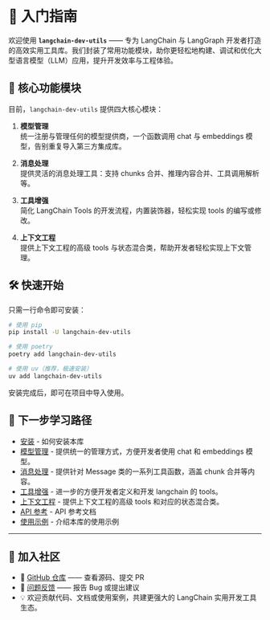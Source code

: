 # 🚀 入门指南

欢迎使用 **`langchain-dev-utils`** —— 专为 LangChain 与 LangGraph 开发者打造的高效实用工具库。我们封装了常用功能模块，助你更轻松地构建、调试和优化大型语言模型（LLM）应用，提升开发效率与工程体验。

## 📌 核心功能模块

目前，`langchain-dev-utils` 提供四大核心模块：

1. **模型管理**  
   统一注册与管理任何的模型提供商，一个函数调用 chat 与 embeddings 模型，告别重复导入第三方集成库。

2. **消息处理**  
   提供灵活的消息处理工具：支持 chunks 合并、推理内容合并、工具调用解析等。

3. **工具增强**  
   简化 LangChain Tools 的开发流程，内置装饰器，轻松实现 tools 的编写或修改。

4. **上下文工程**  
   提供上下文工程的高级 tools 与状态混合类，帮助开发者轻松实现上下文管理。

## 🛠️ 快速开始

只需一行命令即可安装：

```bash
# 使用 pip
pip install -U langchain-dev-utils

# 使用 poetry
poetry add langchain-dev-utils

# 使用 uv（推荐，极速安装）
uv add langchain-dev-utils
```

安装完成后，即可在项目中导入使用。

## 📘 下一步学习路径

- [安装](./installation.md) - 如何安装本库
- [模型管理](./model-management.md) - 提供统一的管理方式，方便开发者使用 chat 和 embeddings 模型。
- [消息处理](./message-processing.md) - 提供针对 Message 类的一系列工具函数，涵盖 chunk 合并等内容。
- [工具增强](./tool-enhancement.md) - 进一步的方便开发者定义和开发 langchain 的 tools。
- [上下文工程](./context-engineering.md) - 提供上下文工程的高级 tools 和对应的状态混合类。
- [API 参考](./api-reference.md) - API 参考文档
- [使用示例](./example.md) - 介绍本库的使用示例

---

## 💬 加入社区

- 🐙 [GitHub 仓库](https://github.com/TBice123123/langchain-dev-utils) —— 查看源码、提交 PR
- 🐞 [问题反馈](https://github.com/TBice123123/langchain-dev-utils/issues) —— 报告 Bug 或提出建议
- 💡 欢迎贡献代码、文档或使用案例，共建更强大的 LangChain 实用开发工具生态。
